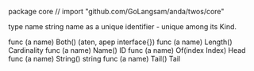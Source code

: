 package core // import "github.com/GoLangsam/anda/twos/core"

type name string
    name as a unique identifier - unique among its Kind.


func (a name) Both() (aten, apep interface{})
func (a name) Length() Cardinality
func (a name) Name() ID
func (a name) Of(index Index) Head
func (a name) String() string
func (a name) Tail() Tail
